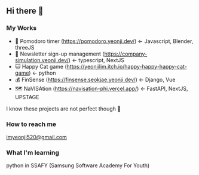 ## Hi there 👋

### My Works
- 🍅 Pomodoro timer (https://pomodoro.yeonji.dev/) <- Javascript, Blender, threeJS  
- 💌 Newsletter sign-up management (https://company-simulation.yeonji.dev/) <- typescript, NextJS  
- 🐱 Happy Cat game (https://yeonjilim.itch.io/happy-happy-happy-cat-game) <- python
- 💰 FinSense (https://finsense.seokjae.yeonji.dev/) <- Django, Vue
- 🗺️ NaVISAtion (https://navisation-phi.vercel.app/) <- FastAPI, NextJS, UPSTAGE

I know these projects are not perfect though 👀

### How to reach me 
imyeonji520@gmail.com

### What I'm learning
python in SSAFY (Samsung Software Academy For Youth)

<!--
**oyaa52/oyaa52** is a ✨ _special_ ✨ repository because its `README.md` (this file) appears on your GitHub profile.

Here are some ideas to get you started:

- 🔭 I’m currently working on ...
- 🌱 I’m currently learning ...
- 👯 I’m looking to collaborate on ...
- 🤔 I’m looking for help with ...
- 💬 Ask me about ...
- 📫 How to reach me: ...
- 😄 Pronouns: ...
- ⚡ Fun fact: ...
-->

